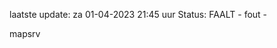 laatste update: 
za 01-04-2023 21:45   uur 
Status: FAALT - fout - 
<div class="service R">mapsrv</div>